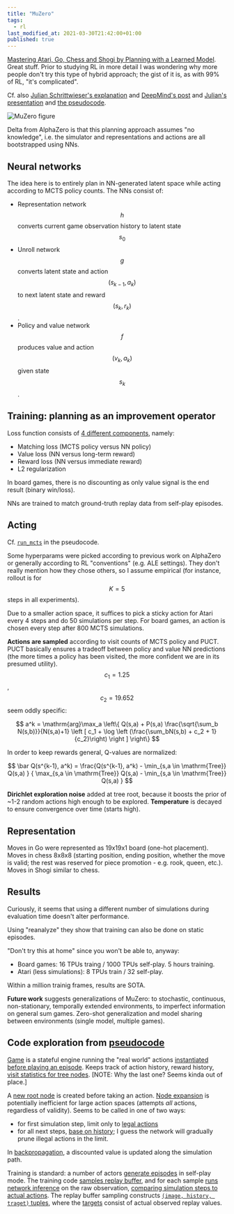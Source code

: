 ```yaml
---
title: "MuZero"
tags:
  - rl
last_modified_at: 2021-03-30T21:42:00+01:00
published: true
---
```



[Mastering Atari, Go, Chess and Shogi by Planning with a Learned Model](https://arxiv.org/abs/1911.08265).
Great stuff.
Prior to studying RL in more detail I was wondering why more people don't try
this type of hybrid approach; the gist of it is, as with 99% of RL, "it's
complicated".

Cf. also [Julian Schrittwieser's explanation](http://www.furidamu.org/blog/2020/12/22/muzero-intuition/)
and [DeepMind's post](https://deepmind.com/blog/article/muzero-mastering-go-chess-shogi-and-atari-without-rules)
and [Julian's presentation](https://www.youtube.com/watch?v=L0A86LmH7Yw)
and [the pseudocode](https://gist.github.com/tkukurin/45b3a4cdccf2c99ad7aa013798183fb9).

![MuZero figure](https://paperswithcode.com/media/methods/Screen_Shot_2020-06-29_at_9.29.21_PM.png)

Delta from AlphaZero is that this planning approach assumes "no knowledge", i.e.
the simulator and representations and actions are all bootstrapped using NNs.


## Neural networks

The idea here is to entirely plan in NN-generated latent space while acting
according to MCTS policy counts. The NNs consist of:

* Representation network $$h$$ converts current game observation history to
  latent state $$s_0$$
* Unroll network $$g$$ converts latent state and action $$(s_{k-1}, a_k)$$ to
  next latent state and reward $$(s_k, r_k)$$.
* Policy and value network $$f$$ produces value and action $$(v_k, a_k)$$
  given state $$s_k$$.


## Training: planning as an improvement operator

Loss function consists of [4 different components](https://gist.github.com/tkukurin/45b3a4cdccf2c99ad7aa013798183fb9#file-muzero-py-L578),
namely:
* Matching loss (MCTS policy versus NN policy)
* Value loss (NN versus long-term reward)
* Reward loss (NN versus immediate reward)
* L2 regularization

In board games, there is no discounting as only value signal is the end result
(binary win/loss).

NNs are trained to match ground-truth replay data from self-play episodes.


## Acting

Cf. [`run_mcts`](https://gist.github.com/tkukurin/45b3a4cdccf2c99ad7aa013798183fb9#file-muzero-py-L442)
in the pseudocode.

Some hyperparams were picked according to previous work on AlphaZero or
generally according to RL "conventions" (e.g. ALE settings).
They don't really mention how they chose others, so I assume empirical (for
instance, rollout is for $$K=5$$ steps in all experiments).

Due to a smaller action space, it suffices to pick a sticky action for Atari
every 4 steps and do 50 simulations per step.
For board games, an action is chosen every step after 800 MCTS simulations.

**Actions are sampled** according to visit counts of MCTS policy and PUCT.
PUCT basically ensures a tradeoff between policy and value NN predictions (the
more times a policy has been visited, the more confident we are in its presumed
utility). $$c_1=1.25$$, $$c_2=19.652$$ seem oddly specific:

$$
a^k = \mathrm{arg}\max_a \left\{
Q(s,a) +
P(s,a) \frac{\sqrt{\sum_b N(s,b)}}{N(s,a)+1}
\left [ c_1 + \log \left (\frac{\sum_bN(s,b) + c_2 + 1}{c_2}\right)
\right ] \right\}
$$

In order to keep rewards general, Q-values are normalized:

$$
\bar Q(s^{k-1}, a^k) =
\frac{Q(s^{k-1}, a^k) - \min_{s,a \in \mathrm{Tree}} Q(s,a) }
{ \max_{s,a \in \mathrm{Tree}} Q(s,a) - \min_{s,a \in \mathrm{Tree}} Q(s,a) }
$$

**Dirichlet exploration noise** added at tree root, because it boosts the prior
of ~1-2 random actions high enough to be explored.
**Temperature** is decayed to ensure convergence over time (starts high).


## Representation

Moves in Go were represented as 19x19x1 board (one-hot placement).
Moves in chess 8x8x8 (starting position, ending position, whether the move is
valid; the rest was reserved for piece promotion - e.g. rook, queen, etc.).
Moves in Shogi similar to chess.


## Results

Curiously, it seems that using a different number of simulations during
evaluation time doesn't alter performance.

Using "reanalyze" they show that training can also be done on static episodes.

"Don't try this at home" since you won't be able to, anyway:
* Board games: 16 TPUs traing / 1000 TPUs self-play. 5 hours training.
* Atari (less simulations): 8 TPUs train / 32 self-play.

Within a million trainig frames, results are SOTA.

**Future work** suggests generalizations of MuZero: to stochastic, continuous,
non-stationary, temporally extended environments, to imperfect information on
general sum games. Zero-shot generalization and model sharing between
environments (single model, multiple games).


## Code exploration from [pseudocode](https://gist.github.com/tkukurin/45b3a4cdccf2c99ad7aa013798183fb9)

[Game](https://gist.github.com/tkukurin/45b3a4cdccf2c99ad7aa013798183fb9#file-muzero-py-L240)
is a stateful engine running the "real world" actions
[instantiated before playing an episode](https://gist.github.com/tkukurin/45b3a4cdccf2c99ad7aa013798183fb9#file-muzero-py-L418).
Keeps track of action history, reward history,
[visit statistics for tree nodes](https://gist.github.com/tkukurin/45b3a4cdccf2c99ad7aa013798183fb9#file-muzero-py-L434).
\[NOTE: Why the last one? Seems kinda out of place.\]

A [new root node](https://gist.github.com/tkukurin/45b3a4cdccf2c99ad7aa013798183fb9#file-muzero-py-L423)
is created before taking an action.
[Node expansion](https://gist.github.com/tkukurin/45b3a4cdccf2c99ad7aa013798183fb9#file-muzero-py-L502)
is potentially inefficient for large action spaces (attempts *all* actions,
regardless of validity). Seems to be called in one of two ways:
* for first simulation step, limit only to [legal actions](https://gist.github.com/tkukurin/45b3a4cdccf2c99ad7aa013798183fb9#file-muzero-py-L461)
* for all next steps, [base on history](https://gist.github.com/tkukurin/45b3a4cdccf2c99ad7aa013798183fb9#file-muzero-py-L461);
  I guess the network will gradually prune illegal actions in the limit.

In [backpropagation](https://gist.github.com/tkukurin/45b3a4cdccf2c99ad7aa013798183fb9#file-muzero-py-L515),
a discounted value is updated along the simulation path.

Training is standard:
a number of actors [generate episodes](https://gist.github.com/tkukurin/45b3a4cdccf2c99ad7aa013798183fb9#file-muzero-py-L391)
in self-play mode.
The training code [samples replay buffer](https://gist.github.com/tkukurin/45b3a4cdccf2c99ad7aa013798183fb9#file-muzero-py-L552),
and for each sample
[runs network inference](https://gist.github.com/tkukurin/45b3a4cdccf2c99ad7aa013798183fb9#file-muzero-py-L562)
on the raw observation,
[comparing simulation steps to actual actions](https://gist.github.com/tkukurin/45b3a4cdccf2c99ad7aa013798183fb9#file-muzero-py-L567).
The replay buffer sampling constructs
[`(image, history, traget)` tuples](https://gist.github.com/tkukurin/45b3a4cdccf2c99ad7aa013798183fb9#file-muzero-py-L323),
where the [targets](https://gist.github.com/tkukurin/45b3a4cdccf2c99ad7aa013798183fb9#file-muzero-py-L278)
consist of actual observed replay values.

